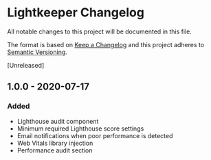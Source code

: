 # Lightkeeper Changelog

All notable changes to this project will be documented in this file.

The format is based on [Keep a Changelog](http://keepachangelog.com/) and this project adheres to [Semantic Versioning](http://semver.org/).

[Unreleased]

## 1.0.0 - 2020-07-17

### Added

- Lighthouse audit component
- Minimum required Lighthouse score settings
- Email notifications when poor performance is detected
- Web Vitals library injection
- Performance audit section